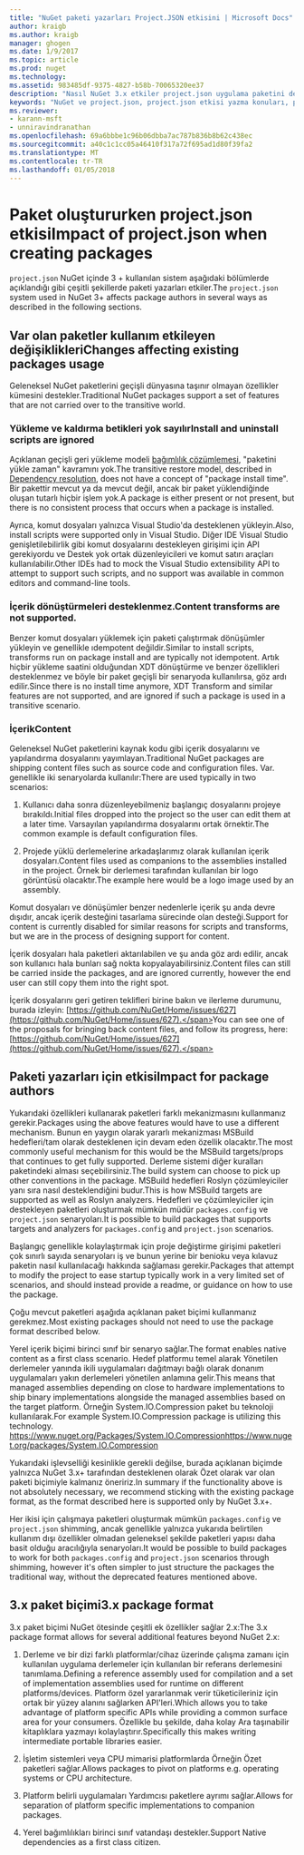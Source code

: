 ```yaml
---
title: "NuGet paketi yazarları Project.JSON etkisini | Microsoft Docs"
author: kraigb
ms.author: kraigb
manager: ghogen
ms.date: 1/9/2017
ms.topic: article
ms.prod: nuget
ms.technology: 
ms.assetid: 983485df-9375-4827-b58b-70065320ee37
description: "Nasıl NuGet 3.x etkiler project.json uygulama paketini desteklenmeyen özellikler, içerik ve paket biçimi gibi yazarlar ayrıntılar."
keywords: "NuGet ve project.json, project.json etkisi yazma konuları, project.json özellik paketi"
ms.reviewer:
- karann-msft
- unniravindranathan
ms.openlocfilehash: 69a6bbbe1c96b06dbba7ac787b836b8b62c438ec
ms.sourcegitcommit: a40c1c1cc05a46410f317a72f695ad1d80f39fa2
ms.translationtype: MT
ms.contentlocale: tr-TR
ms.lasthandoff: 01/05/2018
---
```

# <a name="impact-of-projectjson-when-creating-packages"></a><span data-ttu-id="74418-104">Paket oluştururken project.json etkisi</span><span class="sxs-lookup"><span data-stu-id="74418-104">Impact of project.json when creating packages</span></span>

<span data-ttu-id="74418-105">`project.json` NuGet içinde 3 + kullanılan sistem aşağıdaki bölümlerde açıklandığı gibi çeşitli şekillerde paketi yazarları etkiler.</span><span class="sxs-lookup"><span data-stu-id="74418-105">The `project.json` system used in NuGet 3+ affects package authors in several ways as described in the following sections.</span></span>

## <a name="changes-affecting-existing-packages-usage"></a><span data-ttu-id="74418-106">Var olan paketler kullanım etkileyen değişiklikleri</span><span class="sxs-lookup"><span data-stu-id="74418-106">Changes affecting existing packages usage</span></span>

<span data-ttu-id="74418-107">Geleneksel NuGet paketlerini geçişli dünyasına taşınır olmayan özellikler kümesini destekler.</span><span class="sxs-lookup"><span data-stu-id="74418-107">Traditional NuGet packages support a set of features that are not carried over to the transitive world.</span></span>

### <a name="install-and-uninstall-scripts-are-ignored"></a><span data-ttu-id="74418-108">Yükleme ve kaldırma betikleri yok sayılır</span><span class="sxs-lookup"><span data-stu-id="74418-108">Install and uninstall scripts are ignored</span></span>

<span data-ttu-id="74418-109">Açıklanan geçişli geri yükleme modeli [bağımlılık çözümlemesi](../consume-packages/dependency-resolution.md#dependency-resolution-with-packagereference-and-projectjson), "paketini yükle zaman" kavramını yok.</span><span class="sxs-lookup"><span data-stu-id="74418-109">The transitive restore model, described in [Dependency resolution](../consume-packages/dependency-resolution.md#dependency-resolution-with-packagereference-and-projectjson), does not have a concept of "package install time".</span></span> <span data-ttu-id="74418-110">Bir pakettir mevcut ya da mevcut değil, ancak bir paket yüklendiğinde oluşan tutarlı hiçbir işlem yok.</span><span class="sxs-lookup"><span data-stu-id="74418-110">A package is either present or not present, but there is no consistent process that occurs when a package is installed.</span></span>

<span data-ttu-id="74418-111">Ayrıca, komut dosyaları yalnızca Visual Studio'da desteklenen yükleyin.</span><span class="sxs-lookup"><span data-stu-id="74418-111">Also, install scripts were supported only in Visual Studio.</span></span> <span data-ttu-id="74418-112">Diğer IDE Visual Studio genişletilebilirlik gibi komut dosyalarını destekleyen girişimi için API gerekiyordu ve Destek yok ortak düzenleyicileri ve komut satırı araçları kullanılabilir.</span><span class="sxs-lookup"><span data-stu-id="74418-112">Other IDEs had to mock the Visual Studio extensibility API to attempt to support such scripts, and no support was available in common editors and command-line tools.</span></span>

### <a name="content-transforms-are-not-supported"></a><span data-ttu-id="74418-113">İçerik dönüştürmeleri desteklenmez.</span><span class="sxs-lookup"><span data-stu-id="74418-113">Content transforms are not supported.</span></span>

<span data-ttu-id="74418-114">Benzer komut dosyaları yüklemek için paketi çalıştırmak dönüşümler yükleyin ve genellikle ıdempotent değildir.</span><span class="sxs-lookup"><span data-stu-id="74418-114">Similar to install scripts, transforms run on package install and are typically not idempotent.</span></span> <span data-ttu-id="74418-115">Artık hiçbir yükleme saatini olduğundan XDT dönüştürme ve benzer özellikleri desteklenmez ve böyle bir paket geçişli bir senaryoda kullanılırsa, göz ardı edilir.</span><span class="sxs-lookup"><span data-stu-id="74418-115">Since there is no install time anymore, XDT Transform and similar features are not supported, and are ignored if such a package is used in a transitive scenario.</span></span>


### <a name="content"></a><span data-ttu-id="74418-116">İçerik</span><span class="sxs-lookup"><span data-stu-id="74418-116">Content</span></span>

<span data-ttu-id="74418-117">Geleneksel NuGet paketlerini kaynak kodu gibi içerik dosyalarını ve yapılandırma dosyalarını yayımlayan.</span><span class="sxs-lookup"><span data-stu-id="74418-117">Traditional NuGet packages are shipping content files such as source code and configuration files.</span></span> <span data-ttu-id="74418-118">Var. genellikle iki senaryolarda kullanılır:</span><span class="sxs-lookup"><span data-stu-id="74418-118">There are used typically in two scenarios:</span></span>

1. <span data-ttu-id="74418-119">Kullanıcı daha sonra düzenleyebilmeniz başlangıç dosyalarını projeye bırakıldı.</span><span class="sxs-lookup"><span data-stu-id="74418-119">Initial files dropped into the project so the user can edit them at a later time.</span></span> <span data-ttu-id="74418-120">Varsayılan yapılandırma dosyalarını ortak örnektir.</span><span class="sxs-lookup"><span data-stu-id="74418-120">The common example is default configuration files.</span></span>

2. <span data-ttu-id="74418-121">Projede yüklü derlemelerine arkadaşlarımız olarak kullanılan içerik dosyaları.</span><span class="sxs-lookup"><span data-stu-id="74418-121">Content files used as companions to the assemblies installed in the project.</span></span> <span data-ttu-id="74418-122">Örnek bir derlemesi tarafından kullanılan bir logo görüntüsü olacaktır.</span><span class="sxs-lookup"><span data-stu-id="74418-122">The example here would be a logo image used by an assembly.</span></span>

<span data-ttu-id="74418-123">Komut dosyaları ve dönüşümler benzer nedenlerle içerik şu anda devre dışıdır, ancak içerik desteğini tasarlama sürecinde olan desteği.</span><span class="sxs-lookup"><span data-stu-id="74418-123">Support for content is currently disabled for similar reasons for scripts and transforms, but we are in the process of designing support for content.</span></span>

<span data-ttu-id="74418-124">İçerik dosyaları hala paketleri aktarılabilen ve şu anda göz ardı edilir, ancak son kullanıcı hala bunları sağ nokta kopyalayabilirsiniz.</span><span class="sxs-lookup"><span data-stu-id="74418-124">Content files can still be carried inside the packages, and are ignored currently, however the end user can still copy them into the right spot.</span></span>

<span data-ttu-id="74418-125">İçerik dosyalarını geri getiren teklifleri birine bakın ve ilerleme durumunu, burada izleyin: [https://github.com/NuGet/Home/issues/627](https://github.com/NuGet/Home/issues/627).</span><span class="sxs-lookup"><span data-stu-id="74418-125">You can see one of the proposals for bringing back content files, and follow its progress, here: [https://github.com/NuGet/Home/issues/627](https://github.com/NuGet/Home/issues/627).</span></span>

## <a name="impact-for-package-authors"></a><span data-ttu-id="74418-126">Paketi yazarları için etkisi</span><span class="sxs-lookup"><span data-stu-id="74418-126">Impact for package authors</span></span>

<span data-ttu-id="74418-127">Yukarıdaki özellikleri kullanarak paketleri farklı mekanizmasını kullanmanız gerekir.</span><span class="sxs-lookup"><span data-stu-id="74418-127">Packages using the above features would have to use a different mechanism.</span></span> <span data-ttu-id="74418-128">Bunun en yaygın olarak yararlı mekanizması MSBuild hedefleri/tam olarak desteklenen için devam eden özellik olacaktır.</span><span class="sxs-lookup"><span data-stu-id="74418-128">The most commonly useful mechanism for this would be the MSBuild targets/props that continues to get fully supported.</span></span> <span data-ttu-id="74418-129">Derleme sistemi diğer kuralları paketindeki alması seçebilirsiniz.</span><span class="sxs-lookup"><span data-stu-id="74418-129">The build system can choose to pick up other conventions in the package.</span></span> <span data-ttu-id="74418-130">MSBuild hedefleri Roslyn çözümleyiciler yanı sıra nasıl desteklendiğini budur.</span><span class="sxs-lookup"><span data-stu-id="74418-130">This is how MSBuild targets are supported as well as Roslyn analyzers.</span></span> <span data-ttu-id="74418-131">Hedefleri ve çözümleyiciler için destekleyen paketleri oluşturmak mümkün müdür `packages.config` ve `project.json` senaryoları.</span><span class="sxs-lookup"><span data-stu-id="74418-131">It is possible to build packages that supports targets and analyzers for `packages.config` and `project.json` scenarios.</span></span>

<span data-ttu-id="74418-132">Başlangıç genellikle kolaylaştırmak için proje değiştirme girişimi paketleri çok sınırlı sayıda senaryoları iş ve bunun yerine bir benioku veya kılavuz paketin nasıl kullanılacağı hakkında sağlaması gerekir.</span><span class="sxs-lookup"><span data-stu-id="74418-132">Packages that attempt to modify the project to ease startup typically work in a very limited set of scenarios, and should instead provide a readme, or guidance on how to use the package.</span></span>

<span data-ttu-id="74418-133">Çoğu mevcut paketleri aşağıda açıklanan paket biçimi kullanmanız gerekmez.</span><span class="sxs-lookup"><span data-stu-id="74418-133">Most existing packages should not need to use the package format described below.</span></span>

<span data-ttu-id="74418-134">Yerel içerik biçimi birinci sınıf bir senaryo sağlar.</span><span class="sxs-lookup"><span data-stu-id="74418-134">The format enables native content as a first class scenario.</span></span> <span data-ttu-id="74418-135">Hedef platformu temel alarak Yönetilen derlemeler yanında ikili uygulamaları dağıtmayı bağlı olarak donanım uygulamaları yakın derlemeleri yönetilen anlamına gelir.</span><span class="sxs-lookup"><span data-stu-id="74418-135">This means that managed assemblies depending on close to hardware implementations to ship binary implementations alongside the managed assemblies based on the target platform.</span></span> <span data-ttu-id="74418-136">Örneğin System.IO.Compression paket bu teknoloji kullanılarak.</span><span class="sxs-lookup"><span data-stu-id="74418-136">For example System.IO.Compression package is utilizing this technology.</span></span> [<span data-ttu-id="74418-137">https://www.nuget.org/Packages/System.IO.Compression</span><span class="sxs-lookup"><span data-stu-id="74418-137">https://www.nuget.org/packages/System.IO.Compression</span></span>](https://www.nuget.org/packages/System.IO.Compression)

<span data-ttu-id="74418-138">Yukarıdaki işlevselliği kesinlikle gerekli değilse, burada açıklanan biçimde yalnızca NuGet 3.x+ tarafından desteklenen olarak Özet olarak var olan paketi biçimiyle kalmanız öneririz.</span><span class="sxs-lookup"><span data-stu-id="74418-138">In summary if the functionality above is not absolutely necessary, we recommend sticking with the existing package format, as the format described here is supported only by NuGet 3.x+.</span></span>

<span data-ttu-id="74418-139">Her ikisi için çalışmaya paketleri oluşturmak mümkün `packages.config` ve `project.json` shimming, ancak genellikle yalnızca yukarıda belirtilen kullanım dışı özellikler olmadan geleneksel şekilde paketleri yapısı daha basit olduğu aracılığıyla senaryoları.</span><span class="sxs-lookup"><span data-stu-id="74418-139">It would be possible to build packages to work for both `packages.config` and `project.json` scenarios through shimming, however it's often simpler to just structure the packages the traditional way, without the deprecated features mentioned above.</span></span>


## <a name="3x-package-format"></a><span data-ttu-id="74418-140">3.x paket biçimi</span><span class="sxs-lookup"><span data-stu-id="74418-140">3.x package format</span></span>  ##

<span data-ttu-id="74418-141">3.x paket biçimi NuGet ötesinde çeşitli ek özellikler sağlar 2.x:</span><span class="sxs-lookup"><span data-stu-id="74418-141">The 3.x package format allows for several additional features beyond NuGet 2.x:</span></span>

1. <span data-ttu-id="74418-142">Derleme ve bir dizi farklı platformlar/cihaz üzerinde çalışma zamanı için kullanılan uygulama derlemeler için kullanılan bir referans derlemesini tanımlama.</span><span class="sxs-lookup"><span data-stu-id="74418-142">Defining a reference assembly used for compilation and a set of implementation assemblies used for runtime on different platforms/devices.</span></span> <span data-ttu-id="74418-143">Platform özel yararlanmak verir tüketicileriniz için ortak bir yüzey alanını sağlarken API'leri.</span><span class="sxs-lookup"><span data-stu-id="74418-143">Which allows you to take advantage of platform specific APIs while providing a common surface area for your consumers.</span></span> <span data-ttu-id="74418-144">Özellikle bu şekilde, daha kolay Ara taşınabilir kitaplıklara yazmayı kolaylaştırır.</span><span class="sxs-lookup"><span data-stu-id="74418-144">Specifically this makes writing intermediate portable libraries easier.</span></span>

2. <span data-ttu-id="74418-145">İşletim sistemleri veya CPU mimarisi platformlarda Örneğin Özet paketleri sağlar.</span><span class="sxs-lookup"><span data-stu-id="74418-145">Allows packages to pivot on platforms e.g. operating systems or CPU architecture.</span></span>

3. <span data-ttu-id="74418-146">Platform belirli uygulamaları Yardımcısı paketlere ayrımı sağlar.</span><span class="sxs-lookup"><span data-stu-id="74418-146">Allows for separation of platform specific implementations to companion packages.</span></span>

4. <span data-ttu-id="74418-147">Yerel bağımlılıkları birinci sınıf vatandaşı destekler.</span><span class="sxs-lookup"><span data-stu-id="74418-147">Support Native dependencies as a first class citizen.</span></span>